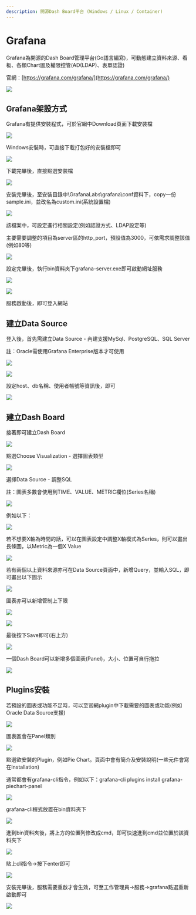 ```yaml
---
description: 開源Dash Board平台 (Windows / Linux / Container)
---
```


# Grafana

Grafana為開源的Dash Board管理平台\(Go語言編寫\)，可動態建立資料來源、看板、各類Chart圖及權限控管\(AD\(LDAP\)、表單認證\)

官網：[https://grafana.com/grafana/](https://grafana.com/grafana/)

![](../.gitbook/assets/image%20%28157%29.png)

## Grafana架設方式

Grafana有提供安裝程式，可於官網中Download頁面下載安裝檔

![](../.gitbook/assets/image%20%28377%29.png)

Windows安裝時，可直接下載打包好的安裝檔即可

![](../.gitbook/assets/image%20%28237%29.png)

下載完畢後，直接點選安裝檔

![](../.gitbook/assets/image%20%28306%29.png)

安裝完畢後，至安裝目錄中\GrafanaLabs\grafana\conf資料下，copy一份sample.ini，並改名為custom.ini\(系統設置檔\)

![](../.gitbook/assets/image%20%288%29.png)

該檔案中，可設定進行相關設定\(例如認證方式、LDAP設定等\)

主要需要調整的項目為server區的http\_port，預設值為3000，可依需求調整該值\(例如80等\)

![](../.gitbook/assets/image%20%28117%29.png)

設定完畢後，執行bin資料夾下grafana-server.exe即可啟動網址服務

![](../.gitbook/assets/image%20%2849%29.png)

![](../.gitbook/assets/image%20%28192%29.png)

服務啟動後，即可登入網站

## 建立Data Source

登入後，首先需建立Data Source - 內建支援MySql、PostgreSQL、SQL Server

註：Oracle需使用Grafana Enterprise版本才可使用

![](../.gitbook/assets/image%20%28210%29.png)

![](../.gitbook/assets/image%20%28163%29.png)

設定host、db名稱、使用者帳號等資訊後，即可

![](../.gitbook/assets/image%20%2818%29.png)

## 建立Dash Board

接著即可建立Dash Board

![](../.gitbook/assets/image%20%28397%29.png)

點選Choose Visualization - 選擇圖表類型

![](../.gitbook/assets/image%20%2866%29.png)

選擇Data Source - 調整SQL

註：圖表多數會使用到TIME、VALUE、METRIC欄位\(Series名稱\)

![](../.gitbook/assets/image%20%28233%29.png)

例如以下：

![](../.gitbook/assets/image%20%2869%29.png)

若不想要X軸為時間的話，可以在圖表設定中調整X軸模式為Series，則可以畫出長條圖，以Metric為一個X Value

![](../.gitbook/assets/image%20%28209%29.png)

若有兩個以上資料來源亦可在Data Source頁面中，新增Query，並輸入SQL，即可畫出以下圖示

![](../.gitbook/assets/image%20%28243%29.png)

圖表亦可以新增管制上下限

![](../.gitbook/assets/image%20%28384%29.png)

![](../.gitbook/assets/image%20%28113%29.png)

最後按下Save即可\(右上方\)

![](../.gitbook/assets/image%20%2825%29.png)

一個Dash Board可以新增多個圖表\(Panel\)，大小、位置可自行拖拉

![](../.gitbook/assets/image%20%28339%29.png)



## Plugins安裝

若預設的圖表或功能不足時，可以至官網plugin中下載需要的圖表或功能\(例如Oracle Data Source支援\)

![](../.gitbook/assets/image%20%28166%29.png)

圖表區會在Panel類別

![](../.gitbook/assets/image%20%28366%29.png)

點選欲安裝的Plugin，例如Pie Chart。頁面中會有簡介及安裝說明\(一些元件會寫在Installation\)

通常都會有grafana-cli指令，例如以下：grafana-cli plugins install grafana-piechart-panel

![](../.gitbook/assets/image%20%28216%29.png)

grafana-cli程式放置在bin資料夾下

![](../.gitbook/assets/image%20%2853%29.png)

進到bin資料夾後，將上方的位置列修改成cmd，即可快速進到cmd並位置於該資料夾下

![](../.gitbook/assets/image%20%28238%29.png)

貼上cli指令→按下enter即可

![](../.gitbook/assets/image%20%2863%29.png)

安裝完畢後，服務需要重啟才會生效，可至工作管理員→服務→grafana點選重新啟動即可

![](../.gitbook/assets/image%20%28385%29.png)

